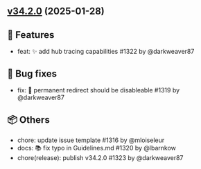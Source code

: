 ## [v34.2.0](https://github.com/traefik/traefik-helm-chart/compare/v34.1.0...v34.2.0) (2025-01-28)
## :rocket: Features

- feat: :sparkles: add hub tracing capabilities #1322 by @darkweaver87

## :bug: Bug fixes

- fix: :bug: permanent redirect should be disableable #1319 by @darkweaver87

## :package: Others

- chore: update issue template #1316 by @mloiseleur
- docs: 📚️ fix typo in Guidelines.md #1320 by @lbarnkow
- chore(release): publish v34.2.0 #1323 by @darkweaver87


